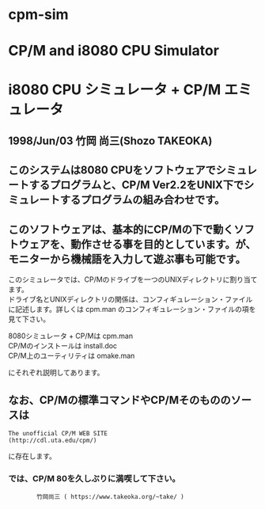 # cpm-sim
# CP/M and i8080 CPU Simulator  
# i8080 CPU シミュレータ + CP/M エミュレータ  
##		1998/Jun/03 竹岡 尚三(Shozo TAKEOKA)
## このシステムは8080 CPUをソフトウェアでシミュレートするプログラムと、CP/M Ver2.2をUNIX下でシミュレートするプログラムの組み合わせです。

## このソフトウェアは、基本的にCP/Mの下で動くソフトウェアを、動作させる事を目的としています。が、モニターから機械語を入力して遊ぶ事も可能です。

 このシミュレータでは、CP/Mのドライブを一つのUNIXディレクトリに割り当てます。  
 ドライブ名とUNIXディレクトリの関係は、コンフィギュレーション・ファイルに記述します。詳しくは cpm.man のコンフィギュレーション・ファイルの項を見て下さい。  

  8080シミュレータ + CP/Mは cpm.man  
  CP/Mのインストールは install.doc  
  CP/M上のユーティリティは omake.man  

  にそれぞれ説明してあります。  

##  なお、CP/Mの標準コマンドやCP/Mそのもののソースは
	The unofficial CP/M WEB SITE  
	(http://cdl.uta.edu/cpm/)  
  に存在します。  

###  では、CP/M 80を久しぶりに満喫して下さい。  
			竹岡尚三 ( https://www.takeoka.org/~take/ )
